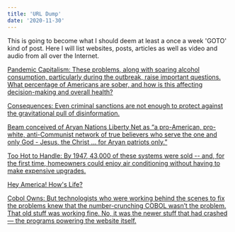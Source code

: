 ```yaml
---
title: 'URL Dump'
date: '2020-11-30'
---
```


This is going to become what I should deem at least a once a week 'GOTO' kind of post. Here I will list websites,
posts, articles as well as video and audio from all over the Internet.

[Pandemic Capitalism: These problems, along with soaring alcohol consumption, particularly during the outbreak, raise important questions. What percentage of Americans are sober, and how is this affecting decision-making and overall health?](https://www.scmp.com/business/article/3111826/us-infected-pandemic-capitalism-markets-incentivise-suffering)

[Consequences: Even criminal sanctions are not enough to protect against the gravitational pull of disinformation.](https://www.theatlantic.com/ideas/archive/2020/11/there-arent-enough-consequences-trying-break-american-democracy/617214/)

[Beam conceived of Aryan Nations Liberty Net as “a pro-American, pro-white, anti\-Communist network of true believers who serve the one and only God \- Jesus, the Christ … for Aryan patriots only.”](https://timeline.com/white-supremacist-early-internet-5e91676eb847)

[Too Hot to Handle: By 1947, 43,000 of these systems were sold -- and, for the first time, homeowners could enjoy air conditioning without having to make expensive upgrades.](https://www.energy.gov/articles/history-air-conditioning)

[Hey America\! How's Life?](https://www.oecd.org/statistics/Better-Life-Initiative-country-note-United-States.pdf)

[Cobol Owns: But technologists who were working behind the scenes to fix the problems knew that the number-crunching COBOL wasn’t the problem. That old stuff was working fine. No, it was the newer stuff that had crashed — the programs powering the website itself.](https://www.wealthsimple.com/en-us/magazine/cobol-controls-your-money)